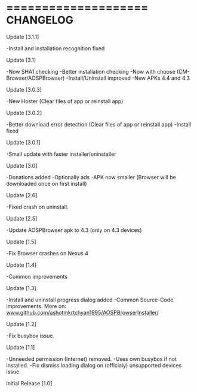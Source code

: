 ====================
CHANGELOG
====================

Update [3.1.1]

-Install and installation recognition fixed

Update [3.1]

-Now SHA1 checking
-Better installation checking
-Now with choose (CM-Browser/AOSPBrowser)
-Install/Uninstall improved
-New APKs 4.4 and 4.3

Update [3.0.3]

-New Hoster (Clear files of app or reinstall app)

Update [3.0.2]

-Better download error detection (Clear files of app or reinstall app)
-Install fixed

Update [3.0.1]

-Small update with faster installer/uninstaller

Update [3.0]

-Donations added
-Optionally ads
-APK now smaller (Browser will be downloaded once on first install)

Update [2.6]

-Fixed crash on uninstall.

Update [2.5]

-Update AOSPBrowser apk to 4.3 (only on 4.3 devices)

Update [1.5]

-Fix Browser crashes on Nexus 4

Update [1.4]

-Common improvements

Update [1.3]

-Install and uninstall progress dialog added
-Common Source-Code improvements. More on: www.github.com/ashotmkrtchyan1995/AOSPBrowserInstaller/

Update [1.2]

-Fix busybox issue.

Update [1.1]

-Unneeded permission (Internet) removed.
-Uses own busybox if not installed.
-Fix dismiss loading dialog on (officialy) unsupported devices issue.

Initial Release [1.0]
